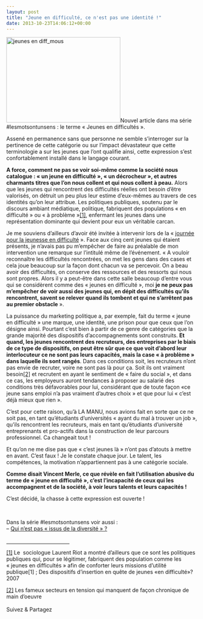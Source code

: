 ```yaml
---
layout: post
title: "Jeune en difficulté, ce n'est pas une identité !"
date: 2013-10-23T14:06:12+00:00
---
```

<div class="entry-content" itemprop="text">
<p><a href="/juliecoudry/uploads/2013/10/jeunes-en-diff_mous.jpg"><img class="alignleft size-medium wp-image-2364" alt="jeunes en diff_mous" src="/juliecoudry/uploads/2013/10/jeunes-en-diff_mous-300x225.jpg" width="300" height="225" srcset="/juliecoudry/uploads/2013/10/jeunes-en-diff_mous-300x225.jpg 300w, /juliecoudry/uploads/2013/10/jeunes-en-diff_mous-1024x768.jpg 1024w, /juliecoudry/uploads/2013/10/jeunes-en-diff_mous.jpg 1600w" sizes="(max-width: 300px) 100vw, 300px"></a>Nouvel article dans ma série #lesmotsontunsens : le terme « Jeunes en difficultés ».</p>
<p>Assené en permanence sans que personne ne semble s’interroger sur la pertinence de cette catégorie ou sur l’impact dévastateur que cette terminologie a sur les jeunes que l’ont qualifie ainsi, cette expression s’est confortablement installé dans le langage courant.</p>
<p><strong>A force, comment ne pas se voir soi-même comme la société nous catalogue : « un jeune en difficulté », « un décrocheur », et autres charmants titres que l’on nous collent et qui nous collent à peau.</strong> Alors que les jeunes qui rencontrent des difficultés réelles ont besoin d’être valorisés, on détruit un peu plus leur estime d’eux-mêmes au travers de ces identités qu’on leur attribue. Les politiques publiques, soutenu par le discours ambiant médiatique, politique, fabriquent des populations « en difficulté » ou « à problème »<a title="" href="#_ftn1">[1]</a>, enfermant les jeunes dans une représentation dominante qui devient pour eux un véritable carcan.</p>
<p>Je me souviens d’ailleurs d’avoir été invitée à intervenir lors de la « <a href="http://www.juliecoudry.com/2012-jeunesse-etre-en-echec-nest-pas-une-nature/">journée pour la jeunesse en difficulté</a> ». Face aux cinq cent jeunes qui étaient présents, je n’avais pas pu m’empêcher de faire au préalable de mon intervention une remarque sur l’intitulé même de l’événement. « A vouloir reconnaître les difficultés rencontrées, on met les gens dans des cases et cela joue beaucoup sur la façon dont chacun va se percevoir. On a beau avoir des difficultés, on conserve des ressources et des ressorts qui nous sont propres. Alors il y a peut-être dans cette salle beaucoup d’entre vous qui se considèrent comme des « jeunes en difficulté », moi <strong>je ne peux pas m’empêcher de voir aussi des jeunes qui, en dépit des difficultés qu’ils rencontrent, savent se relever quand ils tombent et qui ne s’arrêtent pas au premier obstacle</strong> ».</p>
<p>La puissance du marketing politique a, par exemple, fait du terme « jeune en difficulté » une marque, une identité, une prison pour que ceux que l’on désigne ainsi. Pourtant c’est bien à partir de ce genre de catégories que la grande majorité des dispositifs d’accompagnements sont construits. <strong>Et quand, les jeunes rencontrent des recruteurs, des entreprises par le biais de ce type de dispositifs, on peut être sûr que ce que voit d’abord leur interlocuteur ce ne sont pas leurs capacités, mais la case « à problème » dans laquelle ils sont rangés</strong>. Dans ces conditions soit, les recruteurs n’ont pas envie de recruter, voire ne sont pas là pour ça. Soit ils ont vraiment besoin<a title="" href="#_ftn2">[2]</a> et recrutent en ayant le sentiment de « faire du social », et dans ce cas, les employeurs auront tendances à proposer au salarié des conditions très défavorables pour lui, considérant que de toute façon «ce jeune sans emploi n’a pas vraiment d’autres choix » et que pour lui « c’est déjà mieux que rien ».</p>
<p>C’est pour cette raison, qu’à LA MANU, nous avions fait en sorte que ce ne soit pas, en tant qu’étudiants d’universités « ayant du mal à trouver un job », qu’ils rencontrent les recruteurs, mais en tant qu’étudiants d’université entreprenants et pro-actifs dans la construction de leur parcours professionnel. Ca changeait tout !</p>
<p>Et qu’on ne me dise pas que « c’est jeunes là » n’ont pas d’atouts à mettre en avant. C’est faux ! Je le constate chaque jour. Le talent, les compétences, la motivation n’appartiennent pas à une catégorie sociale.</p>
<p><strong>Comme disait Vincent Merle, ce que <strong>révèle en fait</strong> l’utilisation abusive du terme de « jeune en difficulté », c’est l’incapacité de ceux qui les accompagnent et de la société, à voir <strong>leurs talents et </strong>leurs capacités !</strong></p>
<p>C’est décidé, la chasse à cette expression est ouverte !</p>
<p> </p>
<div>Dans la série #lesmotsontunsens voir aussi :</div>
<div>– <a href="http://www.juliecoudry.com/qui-nest-pas-issu-de-la-diversite/">Qui n’est pas « issus de la diversité » ?</a>
</div>
<div>
<br clear="all">
<hr align="left" size="1" width="33%">
<div>
<p><a title="" href="#_ftnref1">[1]</a> Le  sociologue Laurent Riot a montré d’ailleurs que ce sont les politiques publiques qui, pour se légitimer, fabriquent des population comme les « jeunes en difficultés » afin de conforter leurs missions d’utilité publique[1] ; Des dispositifs d’insertion en quête de jeunes «en difficulté»? 2007</p>
</div>
<div>
<p><a title="" href="#_ftnref2">[2]</a> Les fameux secteurs en tension qui manquent de façon chronique de main d’oeuvre</p>
</div>
</div>
<div class="sfsi_Sicons" style="width: 100%; display: inline-block; vertical-align: middle; text-align:left">
<div style="margin:0px 8px 0px 0px; line-height: 24px"><span>Suivez &amp; Partagez</span></div>
<div class="sfsi_socialwpr">
<div class="sf_fb" style="text-align:left;width:98px"><div class="fb-like" href="http://www.juliecoudry.com/jeune-en-difficulte-ce-nest-pas-une-identite/" width="180" send="false" showfaces="false" action="like" data-share="true" data-layout="button"></div></div>
<div class="sf_twiter" style="text-align:left;float:left;width:auto"><a href="http://twitter.com/share" data-count="none" class="sr-twitter-button twitter-share-button" lang="en" data-url="http://www.juliecoudry.com/jeune-en-difficulte-ce-nest-pas-une-identite/" data-text="« Jeune en difficulté », ce n’est pas une identité !"></a></div>
</div>
</div>
<!--<rdf:RDF xmlns:rdf="http://www.w3.org/1999/02/22-rdf-syntax-ns#"
			xmlns:dc="http://purl.org/dc/elements/1.1/"
			xmlns:trackback="http://madskills.com/public/xml/rss/module/trackback/">
		<rdf:Description rdf:about="http://www.juliecoudry.com/jeune-en-difficulte-ce-nest-pas-une-identite/"
    dc:identifier="http://www.juliecoudry.com/jeune-en-difficulte-ce-nest-pas-une-identite/"
    dc:title="&laquo;&nbsp;Jeune en difficulté&nbsp;&raquo;, ce n&rsquo;est pas une identité !"
    trackback:ping="http://www.juliecoudry.com/jeune-en-difficulte-ce-nest-pas-une-identite/trackback/" />
</rdf:RDF>-->
</div>
